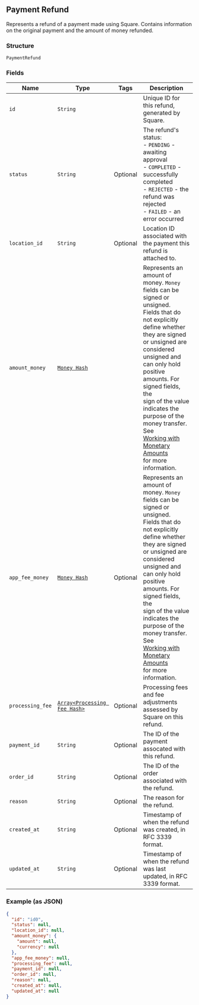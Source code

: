 ## Payment Refund

Represents a refund of a payment made using Square. Contains information on
the original payment and the amount of money refunded.

### Structure

`PaymentRefund`

### Fields

| Name | Type | Tags | Description |
|  --- | --- | --- | --- |
| `id` | `String` |  | Unique ID for this refund, generated by Square. |
| `status` | `String` | Optional | The refund's status:<br>- `PENDING` - awaiting approval<br>- `COMPLETED` - successfully completed<br>- `REJECTED` - the refund was rejected<br>- `FAILED` - an error occurred |
| `location_id` | `String` | Optional | Location ID associated with the payment this refund is attached to. |
| `amount_money` | [`Money Hash`](/doc/models/money.md) |  | Represents an amount of money. `Money` fields can be signed or unsigned.<br>Fields that do not explicitly define whether they are signed or unsigned are<br>considered unsigned and can only hold positive amounts. For signed fields, the<br>sign of the value indicates the purpose of the money transfer. See<br>[Working with Monetary Amounts](https://developer.squareup.com/docs/build-basics/working-with-monetary-amounts)<br>for more information. |
| `app_fee_money` | [`Money Hash`](/doc/models/money.md) | Optional | Represents an amount of money. `Money` fields can be signed or unsigned.<br>Fields that do not explicitly define whether they are signed or unsigned are<br>considered unsigned and can only hold positive amounts. For signed fields, the<br>sign of the value indicates the purpose of the money transfer. See<br>[Working with Monetary Amounts](https://developer.squareup.com/docs/build-basics/working-with-monetary-amounts)<br>for more information. |
| `processing_fee` | [`Array<Processing Fee Hash>`]($m/ProcessingFee) | Optional | Processing fees and fee adjustments assessed by Square on this refund. |
| `payment_id` | `String` | Optional | The ID of the payment assocated with this refund. |
| `order_id` | `String` | Optional | The ID of the order associated with the refund. |
| `reason` | `String` | Optional | The reason for the refund. |
| `created_at` | `String` | Optional | Timestamp of when the refund was created, in RFC 3339 format. |
| `updated_at` | `String` | Optional | Timestamp of when the refund was last updated, in RFC 3339 format. |

### Example (as JSON)

```json
{
  "id": "id0",
  "status": null,
  "location_id": null,
  "amount_money": {
    "amount": null,
    "currency": null
  },
  "app_fee_money": null,
  "processing_fee": null,
  "payment_id": null,
  "order_id": null,
  "reason": null,
  "created_at": null,
  "updated_at": null
}
```

